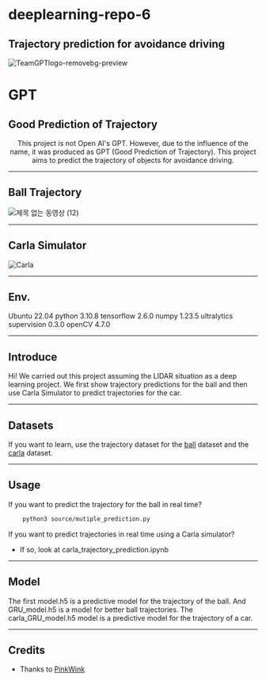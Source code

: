 # deeplearning-repo-6
Trajectory prediction for avoidance driving
---
![TeamGPTlogo-removebg-preview](https://user-images.githubusercontent.com/61589097/236110681-c9707bf8-d356-4709-9f30-059d79b5ff4f.png)
# GPT
## Good Prediction of Trajectory

<p align="center">
       This project is not Open AI's GPT. However, due to the influence of the name, it was produced as GPT (Good Prediction of Trajectory).
This project aims to predict the trajectory of objects for avoidance driving.

---

## Ball Trajectory
![제목 없는 동영상 (12)](https://user-images.githubusercontent.com/61589097/236112647-aac3b09d-e4e1-448b-a1e3-27e8dc8ee77c.gif)

---
## Carla Simulator
![Carla](https://user-images.githubusercontent.com/61589097/236113503-ba0305b5-eaf5-4f58-902a-44832407afaf.gif)

---
## Env.
Ubuntu 22.04
python 3.10.8
tensorflow 2.6.0
numpy 1.23.5
ultralytics
supervision 0.3.0
openCV 4.7.0

---
## Introduce
Hi! We carried out this project assuming the LIDAR situation as a deep learning project. We first show trajectory predictions for the ball and then use Carla Simulator to predict trajectories for the car.

---

## Datasets
If you want to learn, use the trajectory dataset for the [ball](https://github.com/addinedu-amr-2th/deeplearning-repo-6/files/11392528/trajectory_dataset_transformed.csv) dataset and the [carla](https://github.com/addinedu-amr-2th/deeplearning-repo-6/files/11392522/carla_data.csv) dataset.

---
## Usage
If you want to predict the trajectory for the ball in real time?

``` bash
    python3 source/mutiple_prediction.py
```
If you want to predict trajectories in real time using a Carla simulator?


* If so, look at carla_trajectory_prediction.ipynb
---

## Model
The first model.h5 is a predictive model for the trajectory of the ball. And GRU_model.h5 is a model for better ball trajectories. The carla_GRU_model.h5 model is a predictive model for the trajectory of a car.

---
## Credits

- Thanks to [PinkWink](https://github.com/PinkWink)
